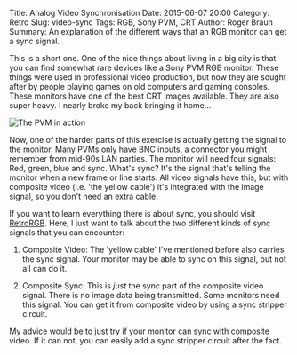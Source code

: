 Title: Analog Video Synchronisation
Date: 2015-06-07 20:00
Category: Retro
Slug: video-sync
Tags: RGB, Sony PVM, CRT
Author: Roger Braun
Summary: An explanation of the different ways that an RGB monitor can get a sync signal.

This is a short one. One of the nice things about living in a big city is that you can find somewhat rare devices like a Sony PVM RGB monitor. These things were used in professional video production, but now they are sought after by people playing games on old computers and gaming consoles. These monitors have one of the best CRT images available. They are also super heavy. I nearly broke my back bringing it home...

![The PVM in action]({filename}/images/pvm.jpg)

Now, one of the harder parts of this exercise is actually getting the signal to the monitor. Many PVMs only have BNC inputs, a connector you might remember from mid-90s LAN parties. The monitor will need four signals: Red, green, blue and sync. What's sync? It's the signal that's telling the monitor when a new frame or line starts. All video signals have this, but with composite video (i.e. 'the yellow cable') it's integrated with the image signal, so you don't need an extra cable.

If you want to learn everything there is about sync, you should visit [RetroRGB](http://retrorgb.com/sync.html). Here, I just want to talk about the two different kinds of sync signals that you can encounter:

1. Composite Video: The 'yellow cable' I've mentioned before also carries the sync signal. Your monitor may be able to sync on this signal, but not all can do it.

2. Composite Sync: This is _just_ the sync part of the composite video signal. There is no image data being transmitted. Some monitors need this signal. You can get it from composite video by using a sync stripper circuit.

My advice would be to just try if your monitor can sync with composite video. If it can not, you can easily add a sync stripper circuit after the fact.


